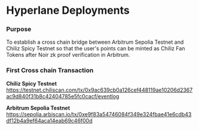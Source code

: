 # Hyperlane Deployments

### Purpose

To establish a cross chain bridge between Arbitrum Sepolia Testnet and Chiliz Spicy Testnet so that the user's points can be minted as Chiliz Fan Tokens after Noir zk proof verification in Arbitrum.

### First Cross chain Transaction

**Chiliz Spicy Testnet**
https://testnet.chiliscan.com/tx/0x9ac639cb0a126cef448119ae10206d2367ac9d840f31b8c42404785e5fc0cacf/eventlog

**Arbitrum Sepolia Testnet**
https://sepolia.arbiscan.io/tx/0xe9f83a54746084f349e324fbae41e6cdb43df12b4a9ef64aca14eab69c46f00d
